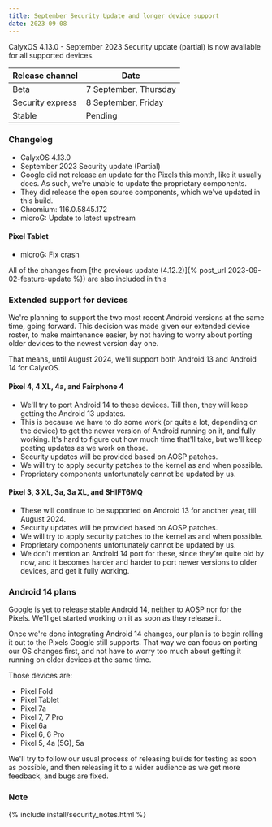 ```yaml
---
title: September Security Update and longer device support
date: 2023-09-08
---
```


CalyxOS 4.13.0 - September 2023 Security update (partial) is now available for all supported devices.

| Release channel  | Date   |
| ---------------- | ------ |
| Beta | 7 September, Thursday |
| Security express | 8 September, Friday |
| Stable | Pending |

### Changelog
* CalyxOS 4.13.0
* September 2023 Security update (Partial)
* Google did not release an update for the Pixels this month, like it usually does. As such, we're unable to update the proprietary components.
* They did release the open source components, which we've updated in this build.
* Chromium: 116.0.5845.172
* microG: Update to latest upstream

#### Pixel Tablet
* microG: Fix crash

All of the changes from [the previous update (4.12.2)]{% post_url 2023-09-02-feature-update %}) are also included in this

### Extended support for devices

We're planning to support the two most recent Android versions at the same time, going forward. This decision was made given our extended device roster, to make maintenance easier, by not having to worry about porting older devices to the newest version day one.

That means, until August 2024, we'll support both Android 13 and Android 14 for CalyxOS.

#### Pixel 4, 4 XL, 4a, and Fairphone 4

* We'll try to port Android 14 to these devices. Till then, they will keep getting the Android 13 updates.
* This is because we have to do some work (or quite a lot, depending on the device) to get the newer version of Android running on it, and fully working. It's hard to figure out how much time that'll take, but we'll keep posting updates as we work on those.
* Security updates will be provided based on AOSP patches.
* We will try to apply security patches to the kernel as and when possible.
* Proprietary components unfortunately cannot be updated by us.

#### Pixel 3, 3 XL, 3a, 3a XL, and SHIFT6MQ

* These will continue to be supported on Android 13 for another year, till August 2024.
* Security updates will be provided based on AOSP patches.
* We will try to apply security patches to the kernel as and when possible.
* Proprietary components unfortunately cannot be updated by us.
* We don't mention an Android 14 port for these, since they're quite old by now, and it becomes harder and harder to port newer versions to older devices, and get it fully working.

### Android 14 plans

Google is yet to release stable Android 14, neither to AOSP nor for the Pixels. We'll get started working on it as soon as they release it.

Once we're done integrating Android 14 changes, our plan is to begin rolling it out to the Pixels Google still supports. That way we can focus on porting our OS changes first, and not have to worry too much about getting it running on older devices at the same time.

Those devices are:
* Pixel Fold
* Pixel Tablet
* Pixel 7a
* Pixel 7, 7 Pro
* Pixel 6a
* Pixel 6, 6 Pro
* Pixel 5, 4a (5G), 5a

We'll try to follow our usual process of releasing builds for testing as soon as possible, and then releasing it to a wider audience as we get more feedback, and bugs are fixed.

### Note

{% include install/security_notes.html %}

